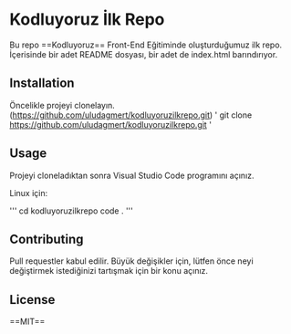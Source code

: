 # Kodluyoruz İlk Repo

Bu repo ==Kodluyoruz== Front-End Eğitiminde oluşturduğumuz ilk repo. İçerisinde bir adet
README dosyası, bir adet de index.html barındırıyor.

## Installation

Öncelikle projeyi clonelayın. (https://github.com/uludagmert/kodluyoruzilkrepo.git)
'
git clone https://github.com/uludagmert/kodluyoruzilkrepo.git
'

## Usage

Projeyi cloneladıktan sonra Visual Studio Code programını açınız.

Linux için:

'''
cd kodluyoruzilkrepo
code .
'''

## Contributing

Pull requestler kabul edilir. Büyük değişikler için, lütfen önce neyi değiştirmek
istediğinizi tartışmak için bir konu açınız.

## License

==MIT==
